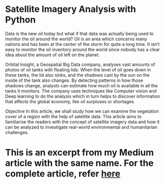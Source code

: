 # Satellite Imagery Analysis with Python

Data is the new oil today but what if that data was actually being used to monitor the oil around the world?
Oil is an area which concerns many nations and has been at the center of the storm for quite a long time. It isn’t easy to monitor the oil inventory around the world since nobody has a clear idea about the amount of oil left on the planet.

Orbital Insight, a Geospatial Big Data company, analyses vast amounts of photos of oil tanks with floating lids. When the level of oil goes down in these tanks, the lid also sinks, and the shadows cast by the sun on the inside of the tank also changes. By detecting patterns in how those shadows change, analysts can estimate how much oil is available in all the tanks it monitors. The company uses techniques like Computer vision and Deep learning to do the analysis which in turn helps to discover information that affects the global economy, like oil surpluses or shortages.

Objective
In this article, we shall study how we can examine the vegetation cover of a region with the help of satellite data. This article aims to familiarise the readers with the concept of satellite imagery data and how it can be analyzed to investigate real-world environmental and humanitarian challenges.

# This is an excerpt from my Medium article with the same name. For the complete article, refer [here](https://medium.com/analytics-vidhya/satellite-imagery-analysis-with-python-3f8ccf8a7c32)
